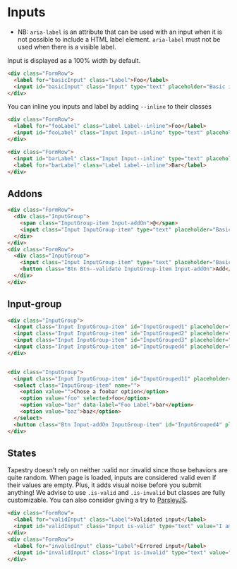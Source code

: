 # Inputs

* NB: `aria-label` is an attribute that can be used with an input when it is not possible to include a HTML label element.
`aria-label` must not be used when there is a visible label.


Input is displayed as a 100% width by default.
```html
<div class="FormRow">
  <label for="basicInput" class="Label">Foo</label>
  <input id="basicInput" class="Input" type="text" placeholder="Basic input" aria-label="Input item">
</div>
```
You can inline you inputs and label by adding `--inline` to their classes
```html
<div class="FormRow">
  <label for="fooLabel" class="Label Label--inline">Foo</label>
  <input id="fooLabel" class="Input Input--inline" type="text" placeholder="" aria-label="Input item">
</div>

<div class="FormRow">
  <input id="barLabel" class="Input Input--inline" type="text" placeholder="" aria-label="Input item">
  <label for="barLabel" class="Label Label--inline">Bar</label>
</div>
```

## Addons

```html
<div class="FormRow">
  <div class="InputGroup">
    <span class="InputGroup-item Input-addOn">@</span>
    <input class="Input InputGroup-item" type="text" placeholder="Basic input with addon" aria-label="Input item">
  </div>
</div>
<div class="FormRow">
  <div class="InputGroup">
    <input class="Input InputGroup-item" type="text" placeholder="Basic input with addon" aria-label="Input item">
    <button class="Btn Btn--validate InputGroup-item Input-addOn">Add</button>
  </div>
</div>
```

## Input-group

```html
<div class="InputGroup">
  <input class="Input InputGroup-item" id="InputGrouped1" placeholder="input" aria-label="Input item 1">
  <input class="Input InputGroup-item" id="InputGrouped2" placeholder="input" aria-label="Input item 2">
  <input class="Input InputGroup-item" id="InputGrouped3" placeholder="input" aria-label="Input item 3">
  <input class="Input InputGroup-item" id="InputGrouped4" placeholder="input" aria-label="Input item 4">
</div>
```

```html

<div class="InputGroup">
  <input class="Input InputGroup-item" id="InputGrouped11" placeholder="Search…" aria-label="Search aria label">
  <select class="InputGroup-item" name="">
    <option value="">Chose a foobar option</option>
    <option value="foo" selected>foo</option>
    <option value="bar" data-label="Foo Label">bar</option>
    <option value="baz">baz</option>
  </select>
  <button class="Btn Input-addOn InputGroup-item" id="InputGrouped4" placeholder="input" aria-label="Input item 4">Search</button>
</div>
```

## States
Tapestry doesn't rely on neither :valid nor :invalid since those behaviors are quite random. When page is loaded, inputs are considered :valid even if their values are empty. Plus, it adds visual noise before you submit anything! We advise to use `.is-valid` and `.is-invalid` but classes are fully customizable. You can also consider giving a try to [ParsleyJS](http://parsleyjs.org/).

```html
<div class="FormRow">
  <label for="validInput" class="Label">Validated input</label>
  <input id="validInput" class="Input is-valid" type="text" value="I am a correct value" placeholder="Valid input">
</div>
<div class="FormRow">
  <label for="invalidInput" class="Label">Errored input</label>
  <input id="invalidInput" class="Input is-invalid" type="text" value="I am an incorrect value" placeholder="Invalid input">
</div>
```
